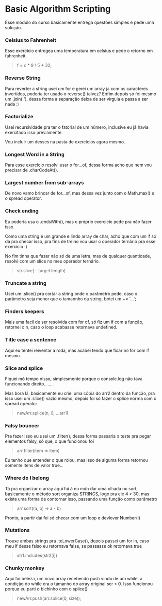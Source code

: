 # Basic Algorithm Scripting

Esse módulo do curso basicamente entrega questões simples e pede uma solução.

### Celsius to Fahrenheit

Esse exercício entregea uma temperatura em celsius e pede o retorno em fahrenheit
> f = c * 9 / 5 + 32;

### Reverse String

Para reverter a string usei um for e gerei um array ja com os caracteres invertidos, poderia ter usado o reverse() talvez? Enfim depois só foi mesmo um .join(''), dessa forma a separação deixa de ser vírgula e passa a ser nada :)

### Factorialize

Usei recursividade pra ter o fatorial de um número, inclusive eu já havia exercitado isso previamente.

Vou incluir um desses na pasta de exercícios agora mesmo.

### Longest Word in a String

Para esse exercício resolvi usar o for...of, dessa forma acho que nem vou precisar de .charCodeAt().

### Largest number from sub-arrays

De novo vamo brincar de for...of, mas dessa vez junto com o Math.max() e o spread operator.

### Check ending

Eu poderia usa o .endsWith(), mas o próprio exercício pede pra não fazer isso.

Como uma string é um grande e lindo array de char, acho que com um if só da pra checar isso, pra fins de treino vou usar o operador ternário pra esse exercício :)

No fim tinha que fazer não só de uma letra, mas de qualquer quantidade, resolvi com um slice no meu operador ternário.
> str.slice( - target.length)

### Truncate a string

Usei um .slice() pra cortar a string onde o parâmetro pede, caso o parâmetro seja menor que o tamannho da string, botei um += '...';

### Finders keepers

Mais uma facil de ser resolvida com for of, só fiz um if com a função, retornei o n, caso o loop acabasse retornava undefined.

### Title case a sentence

Aqui eu tentei reiventar a roda, mas acabei tendo que ficar no for com if mesmo.

### Slice and splice

Fiquei mó tempo nisso, simplesmente porque o console.log não tava funcionando direito........

Mas bora lá, basicamente eu criei uma cópia do arr2 dentro da função, pra isso usei um .slice() vazio mesmo, depois foi só fazer o splice norma com o spread operator
> newArr.aplice(n, 0, ...arr1)

### Falsy bouncer

Pra fazer isso eu usei um .filter(), dessa forma passaria o teste pra pegar elementos falsy, só que, o que funcionou foi
>arr.filter(item => item)

Eu tenho que entender o que rolou, mas isso de alguma forma retornou somente itens de valor true...

### Where do I belong

Tá pra organizar o array aqui fui á no mdn dar uma olhada no sort, basicamente o método sort organiza STRINGS, logo pra ele 4 > 30, mas existe uma forma de contornar isso, passando uma função como parâmetro
> arr.sort((a, b) => a - b)

Pronto, a partir daí foi só checar com um loop e devlover Number(i)

### Mutations

Trouxe ambas strings pra .toLowerCase(), depois passei um for in, caso meu if desse falso eu retornava false, se passasse ok retornava true
> str1.includes(str2[i])

### Chunky monkey

Aqui foi beleza, um novo array recebendo push vindo de um while, a condição do while era o tamanho do array original ser > 0. Isso funcionou porque eu parti o bichinho com o splice()
> newArr.push(arr.splice(0, size));


